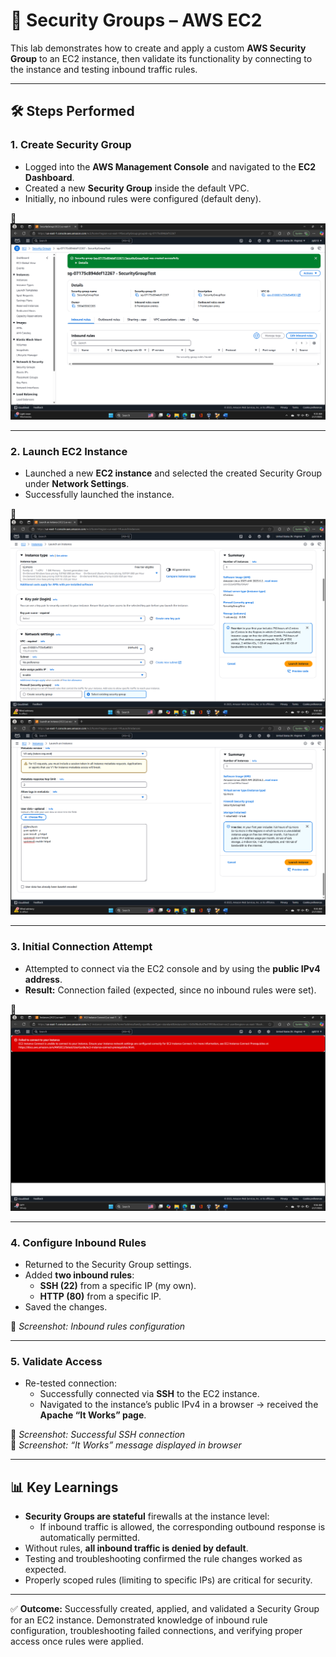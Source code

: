 # 🔐 Security Groups – AWS EC2

This lab demonstrates how to create and apply a custom **AWS Security Group** to an EC2 instance, then validate its functionality by connecting to the instance and testing inbound traffic rules.

---

## 🛠️ Steps Performed

### 1. Create Security Group
- Logged into the **AWS Management Console** and navigated to the **EC2 Dashboard**.  
- Created a new **Security Group** inside the default VPC.  
- Initially, no inbound rules were configured (default deny).  

📸 ![SecGroup](../docs/Security-Groups-EC2-Screenshots/Sec-GroupEC2_1.0.png) 

---

### 2. Launch EC2 Instance
- Launched a new **EC2 instance** and selected the created Security Group under **Network Settings**.  
- Successfully launched the instance.  

📸 ![EC2](../docs/Security-Groups-EC2-Screenshots/Sec-GroupEC2_1.1.png)
   ![EC2](../docs/Security-Groups-EC2-Screenshots/Sec-GroupEC2_1.2.png)

---

### 3. Initial Connection Attempt
- Attempted to connect via the EC2 console and by using the **public IPv4 address**.  
- **Result:** Connection failed (expected, since no inbound rules were set).  

📸  ![EC2](../docs/Security-Groups-EC2-Screenshots/Sec-GroupEC2_1.7.png)

---

### 4. Configure Inbound Rules
- Returned to the Security Group settings.  
- Added **two inbound rules**:  
  - **SSH (22)** from a specific IP (my own).  
  - **HTTP (80)** from a specific IP.  
- Saved the changes.  

📸 *Screenshot: Inbound rules configuration*  

---

### 5. Validate Access
- Re-tested connection:  
  - Successfully connected via **SSH** to the EC2 instance.  
  - Navigated to the instance’s public IPv4 in a browser → received the **Apache “It Works” page**.  

📸 *Screenshot: Successful SSH connection*  
📸 *Screenshot: “It Works” message displayed in browser*  

---

## 📊 Key Learnings
- **Security Groups are stateful** firewalls at the instance level:  
  - If inbound traffic is allowed, the corresponding outbound response is automatically permitted.  
- Without rules, **all inbound traffic is denied by default**.  
- Testing and troubleshooting confirmed the rule changes worked as expected.  
- Properly scoped rules (limiting to specific IPs) are critical for security.  

---

✅ **Outcome:** Successfully created, applied, and validated a Security Group for an EC2 instance. Demonstrated knowledge of inbound rule configuration, troubleshooting failed connections, and verifying proper access once rules were applied.
